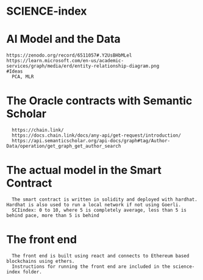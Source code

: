 # SCIENCE-index
  # AI Model and the Data
    https://zenodo.org/record/6511057#.Y2UsBHbMLel
    https://learn.microsoft.com/en-us/academic-services/graph/media/erd/entity-relationship-diagram.png
    #Ideas
      PCA, MLR
  # The Oracle contracts with Semantic Scholar
      https://chain.link/
      https://docs.chain.link/docs/any-api/get-request/introduction/
      https://api.semanticscholar.org/api-docs/graph#tag/Author-Data/operation/get_graph_get_author_search
  # The actual model in the Smart Contract
      The smart contract is written in solidity and deployed with hardhat. Hardhat is also used to run a local network if not using Goerli.  
      SCIindex: 0 to 10, where 5 is completely average, less than 5 is behind pace, more than 5 is behind
  # The front end
      The front end is built using react and connects to Ethereum based blockchains using ethers.  
      Instructions for running the front end are included in the science-index folder.